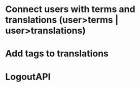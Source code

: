 # Connect users with terms and translations (user>terms | user>translations)
# Add tags to translations
# LogoutAPI
